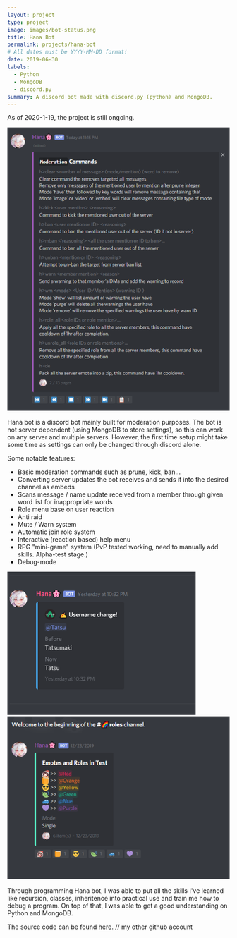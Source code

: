 ```yaml
---
layout: project
type: project
image: images/bot-status.png
title: Hana Bot
permalink: projects/hana-bot
# All dates must be YYYY-MM-DD format!
date: 2019-06-30
labels:
  - Python
  - MongoDB
  - discord.py
summary: A discord bot made with discord.py (python) and MongoDB.
---
```

As of 2020-1-19, the project is still ongoing.

<img class="big intro" src="../images/help-menu.png">

Hana bot is a discord bot mainly built for moderation purposes. The bot is not server dependent (using MongoDB to store settings), so this can work on any server and multiple servers. However, the first time setup might take some time as settings can only be changed through discord alone.

Some notable features:
* Basic moderation commands such as prune, kick, ban...
* Converting server updates the bot receives and sends it into the desired channel as embeds
* Scans message / name update received from a member through given word list for inappropriate words
* Role menu base on user reaction
* Anti raid
* Mute / Warn system
* Automatic join role system
* Interactive (reaction based) help menu
* RPG "mini-game" system (PvP tested working, need to manually add skills. Alpha-test stage.)
* Debug-mode

<div class="ui medium rounded images">
  <img class="ui images" src="../images/update1.png">
  <img class="ui images" src="../images/update2.png">
</div>

Through programming Hana bot, I was able to put all the skills I've learned like recursion, classes, inheritence into practical use and train me how to debug a program. On top of that, I was able to get a good understanding on Python and MongoDB.

The source code can be found [here](https://github.com/Necom1/Hana-Bot). // my other github account
